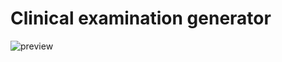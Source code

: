 # Clinical examination generator
![preview](https://github.com/user-attachments/assets/1a5ef05a-426a-43e0-a12a-5d67b15023be)
